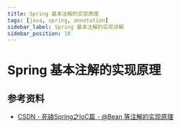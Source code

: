 ```yaml
---
title: Spring 基本注解的实现原理
tags: [java, spring, annotation]
sidebar_label: Spring 基本注解的实现详解
sidebar_position: 10
---
```


# Spring 基本注解的实现原理



## 参考资料

* [CSDN - 死磕Spring之IoC篇 - @Bean 等注解的实现原理](https://www.cnblogs.com/lifullmoon/p/14461712.html)